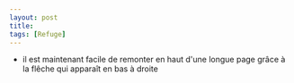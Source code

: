 ```yaml
---
layout: post
title:
tags: [Refuge]
---
```


- il est maintenant facile de remonter en haut d'une longue page grâce à la flêche qui apparaît en bas à droite
